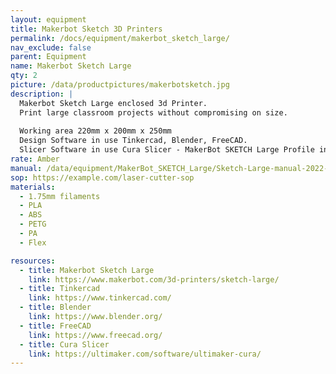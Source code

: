 ```yaml
---
layout: equipment
title: Makerbot Sketch 3D Printers
permalink: /docs/equipment/makerbot_sketch_large/
nav_exclude: false
parent: Equipment
name: Makerbot Sketch Large
qty: 2
picture: /data/productpictures/makerbotsketch.jpg
description: |
  Makerbot Sketch Large enclosed 3d Printer.
  Print large classroom projects without compromising on size.
  
  Working area 220mm x 200mm x 250mm
  Design Software in use Tinkercad, Blender, FreeCAD.
  Slicer Software in use Cura Slicer - MakerBot SKETCH Large Profile inbuilt.
rate: Amber
manual: /data/equipment/MakerBot_SKETCH_Large/Sketch-Large-manual-2022-10-17.pdf
sop: https://example.com/laser-cutter-sop
materials:
  - 1.75mm filaments
  - PLA 
  - ABS
  - PETG 
  - PA 
  - Flex 

resources:
  - title: Makerbot Sketch Large
    link: https://www.makerbot.com/3d-printers/sketch-large/
  - title: Tinkercad
    link: https://www.tinkercad.com/
  - title: Blender
    link: https://www.blender.org/
  - title: FreeCAD
    link: https://www.freecad.org/
  - title: Cura Slicer
    link: https://ultimaker.com/software/ultimaker-cura/
---
```

